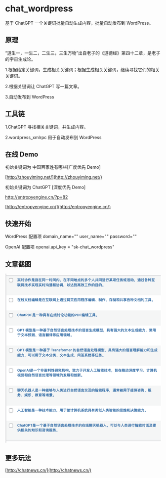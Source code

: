 # chat_wordpress
基于 ChatGPT 一个关键词批量自动生成内容，批量自动发布到 WordPress。

##  原理 
“道生一，一生二，二生三，三生万物”出自老子的《道德经》第四十二章，是老子的宇宙生成论。

1.根据给定关键词，生成相关关键词；根据生成相关关键词，继续寻找它们的相关关键词。

2.根据关键词让 ChatGPT 写一篇文章。

3.自动发布到  WordPress

##  工具链

1.ChatGPT 寻找相关关键词，并生成内容。

2.wordpress_xmlrpc 用于自动发布到 WordPress

##  在线 Demo

初始关键词为  中国百家姓有哪些[广度优先 Demo]

[http://zhouyiming.net/](http://zhouyiming.net/)

初始关键词为  ChatGPT [深度优先 Demo]

http://entropyengine.cn/?p=82

[http://entropyengine.cn/](http://entropyengine.cn/)

## 快速开始

WordPress 配置项
domain_name=""
user_name=""
password=""

OpenAI 配置项
openai.api_key = "sk-chat_wordpress"

## 文章截图

![images](./images/list.png)

## 更多玩法

[http://chatnews.cn/](http://chatnews.cn/)





